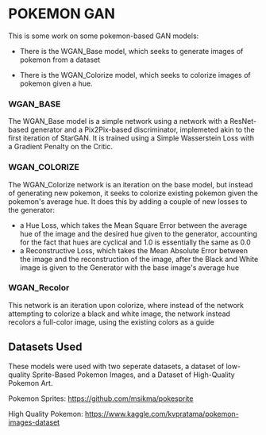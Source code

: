 # POKEMON GAN

This is some work on some pokemon-based GAN models:

- There is the WGAN_Base model, which seeks to generate images of pokemon from a dataset  

- There is the WGAN_Colorize model, which seeks to colorize images of pokemon given a hue.

### __WGAN\_BASE__

The WGAN_Base model is a simple network using a network with a ResNet-based generator and a Pix2Pix-based discriminator, implemeted akin to the first iteration of StarGAN. It is trained using a Simple Wasserstein Loss with a Gradient Penalty on the Critic.

### __WGAN\_COLORIZE__

The WGAN_Colorize network is an iteration on the base model, but instead of generating new pokemon, it seeks to colorize existing pokemon given the pokemon's average hue. It does this by adding a couple of new losses to the generator:
-  a Hue Loss, which takes the Mean Square Error between the average hue of the image and the desired hue given to the generator, accounting for the fact that hues are cyclical and 1.0 is essentially the same as 0.0
- a Reconstructive Loss, which takes the Mean Absolute Error between the image and the reconstruction of the image, after the Black and White image is given to the Generator with the base image's average hue

### __WGAN\_Recolor__

This network is an iteration upon colorize, where instead of the network attempting to colorize a black and white image, the network instead recolors a full-color image, using the existing colors as a guide


## Datasets Used

These models were used with two seperate datasets, a dataset of low-quality Sprite-Based Pokemon Images, and a Dataset of High-Quality Pokemon Art.

Pokemon Sprites: https://github.com/msikma/pokesprite 

High Quality Pokemon: https://www.kaggle.com/kvpratama/pokemon-images-dataset